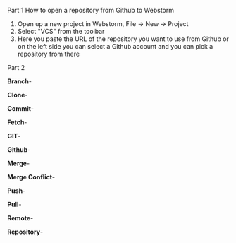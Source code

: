 Part 1
How to open a repository from Github to Webstorm
1. Open up a new project in Webstorm, File -> New -> Project
2. Select "VCS" from the toolbar
3. Here you paste the URL of the repository you want to use from Github or on the left side you can select a Github account and you can pick a repository from there



Part 2

<b>Branch</b>-

<b>Clone</b>-

<b>Commit</b>-

<b>Fetch</b>-

<b>GIT</b>-

<b>Github</b>-

<b>Merge</b>-

<b>Merge Conflict</b>-

<b>Push</b>-

<b>Pull</b>-

<b>Remote</b>-

<b>Repository</b>-
